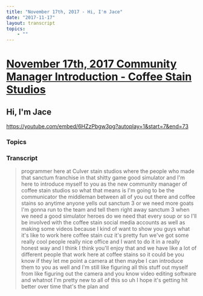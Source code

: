 ```yaml
---
title: "November 17th, 2017 - Hi, I'm Jace"
date: "2017-11-17"
layout: transcript
topics: 
    - ""
---
```

# [November 17th, 2017 Community Manager Introduction - Coffee Stain Studios](../2017-11-17.md)
## Hi, I'm Jace
https://youtube.com/embed/6HZzPbgw3pg?autoplay=1&start=7&end=73
### Topics


### Transcript

> programmer here at Culver stain studios
> where the people who made that sanctum
> franchise in that shitty game good
> simulator and I'm here to introduce
> myself to you as the new community
> manager of coffee stain studios so what
> that means is I'm going to be the
> communicator the middleman between all
> of you out there and coffee stains so
> anytime anyone yells out sanctum 3 or we
> need more goats I'm gonna run to the
> team and tell them right away sanctum 3
> when we need a good simulator heroes do
> we need that every soup or so I'll be
> involved with the coffee stain social
> media accounts as well as making some
> videos because I kind of want to show
> you guys what it's like to work here
> coffee stain cuz it's pretty fun we've
> got some really cool people really nice
> office and I want to do it in a really
> honest way and I think I think you'll
> enjoy that and we have like a lot of
> different people that work here at
> coffee stains so it could be you know if
> they let me point a camera at then maybe
> I can introduce them to you as well and
> I'm still like figuring all this stuff
> out myself from like figuring out the
> camera and you know video editing
> software and whatnot I'm pretty new to
> all of this so uh I hope it's getting
> hit better over time that's the plan and
